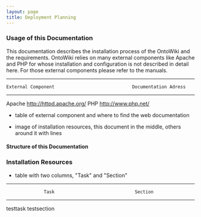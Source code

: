```yaml
---
layout: page
title: Deployment Planning
---
```


### Usage of this Documentation

This documentation describes the installation process of the OntoWiki and the requirements. OntoWiki relies on many external components like Apache and PHP for whose installation and configuration is not described in detail here. For those external components please refer to the manuals.

----------------------  ---------------------------------------------------------------
    External Component        					   Documentation Adress
----------------------  ---------------------------------------------------------------
Apache			<http://httpd.apache.org/>
PHP			<http://www.php.net/>


- table of external component and where to find the web documentation

- image of installation resources, this document in the middle, others around it with lines

#### Structure of this Documentation

### Installation Resources

- table with two columns, "Task" and "Section"
----------------------  ---------------------------------------------------------------
                  Task								Section
----------------------  ---------------------------------------------------------------
testtask		testsection
		

<Setup-on-NGINX>
<SetupDevelopers>
<VirtuosoBackend>
